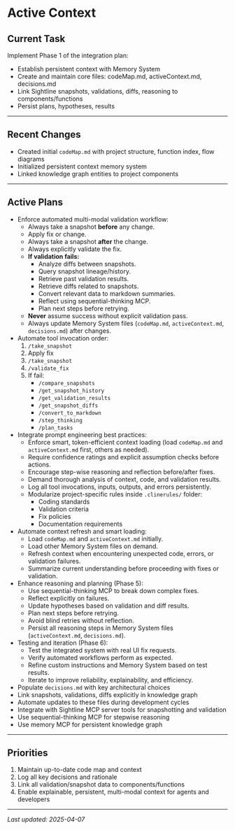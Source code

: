 # Active Context

## Current Task
Implement Phase 1 of the integration plan:
- Establish persistent context with Memory System
- Create and maintain core files: codeMap.md, activeContext.md, decisions.md
- Link Sightline snapshots, validations, diffs, reasoning to components/functions
- Persist plans, hypotheses, results

---

## Recent Changes
- Created initial `codeMap.md` with project structure, function index, flow diagrams
- Initialized persistent context memory system
- Linked knowledge graph entities to project components

---

## Active Plans
- Enforce automated multi-modal validation workflow:
  - Always take a snapshot **before** any change.
  - Apply fix or change.
  - Always take a snapshot **after** the change.
  - Always explicitly validate the fix.
  - **If validation fails:**
    - Analyze diffs between snapshots.
    - Query snapshot lineage/history.
    - Retrieve past validation results.
    - Retrieve diffs related to snapshots.
    - Convert relevant data to markdown summaries.
    - Reflect using sequential-thinking MCP.
    - Plan next steps before retrying.
  - **Never** assume success without explicit validation pass.
  - Always update Memory System files (`codeMap.md`, `activeContext.md`, `decisions.md`) after changes.
- Automate tool invocation order:
  1. `/take_snapshot`
  2. Apply fix
  3. `/take_snapshot`
  4. `/validate_fix`
  5. If fail:
     - `/compare_snapshots`
     - `/get_snapshot_history`
     - `/get_validation_results`
     - `/get_snapshot_diffs`
     - `/convert_to_markdown`
     - `/step_thinking`
     - `/plan_tasks`
- Integrate prompt engineering best practices:
  - Enforce smart, token-efficient context loading (load `codeMap.md` and `activeContext.md` first, others as needed).
  - Require confidence ratings and explicit assumption checks before actions.
  - Encourage step-wise reasoning and reflection before/after fixes.
  - Demand thorough analysis of context, code, and validation results.
  - Log all tool invocations, inputs, outputs, and errors persistently.
  - Modularize project-specific rules inside `.clinerules/` folder:
    - Coding standards
    - Validation criteria
    - Fix policies
    - Documentation requirements
- Automate context refresh and smart loading:
  - Load `codeMap.md` and `activeContext.md` initially.
  - Load other Memory System files on demand.
  - Refresh context when encountering unexpected code, errors, or validation failures.
  - Summarize current understanding before proceeding with fixes or validation.
- Enhance reasoning and planning (Phase 5):
  - Use sequential-thinking MCP to break down complex fixes.
  - Reflect explicitly on failures.
  - Update hypotheses based on validation and diff results.
  - Plan next steps before retrying.
  - Avoid blind retries without reflection.
  - Persist all reasoning steps in Memory System files (`activeContext.md`, `decisions.md`).
- Testing and iteration (Phase 6):
  - Test the integrated system with real UI fix requests.
  - Verify automated workflows perform as expected.
  - Refine custom instructions and Memory System based on test results.
  - Iterate to improve reliability, explainability, and efficiency.
- Populate `decisions.md` with key architectural choices
- Link snapshots, validations, diffs explicitly in knowledge graph
- Automate updates to these files during development cycles
- Integrate with Sightline MCP server tools for snapshotting and validation
- Use sequential-thinking MCP for stepwise reasoning
- Use memory MCP for persistent knowledge graph

---

## Priorities
1. Maintain up-to-date code map and context
2. Log all key decisions and rationale
3. Link all validation/snapshot data to components/functions
4. Enable explainable, persistent, multi-modal context for agents and developers

---

_Last updated: 2025-04-07_
